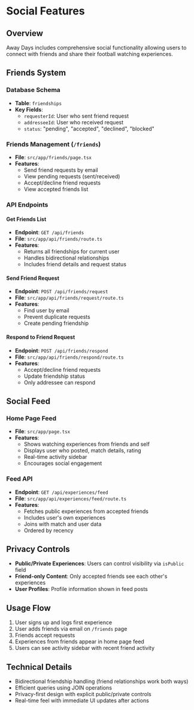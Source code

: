 # Social Features

## Overview
Away Days includes comprehensive social functionality allowing users to connect with friends and share their football watching experiences.

## Friends System

### Database Schema
- **Table**: `friendships`
- **Key Fields**:
  - `requesterId`: User who sent friend request
  - `addresseeId`: User who received request
  - `status`: "pending", "accepted", "declined", "blocked"

### Friends Management (`/friends`)
- **File**: `src/app/friends/page.tsx`
- **Features**:
  - Send friend requests by email
  - View pending requests (sent/received)
  - Accept/decline friend requests
  - View accepted friends list

### API Endpoints

#### Get Friends List
- **Endpoint**: `GET /api/friends`
- **File**: `src/app/api/friends/route.ts`
- **Features**:
  - Returns all friendships for current user
  - Handles bidirectional relationships
  - Includes friend details and request status

#### Send Friend Request
- **Endpoint**: `POST /api/friends/request`
- **File**: `src/app/api/friends/request/route.ts`
- **Features**:
  - Find user by email
  - Prevent duplicate requests
  - Create pending friendship

#### Respond to Friend Request
- **Endpoint**: `POST /api/friends/respond`
- **File**: `src/app/api/friends/respond/route.ts`
- **Features**:
  - Accept/decline friend requests
  - Update friendship status
  - Only addressee can respond

## Social Feed

### Home Page Feed
- **File**: `src/app/page.tsx`
- **Features**:
  - Shows watching experiences from friends and self
  - Displays user who posted, match details, rating
  - Real-time activity sidebar
  - Encourages social engagement

### Feed API
- **Endpoint**: `GET /api/experiences/feed`
- **File**: `src/app/api/experiences/feed/route.ts`
- **Features**:
  - Fetches public experiences from accepted friends
  - Includes user's own experiences
  - Joins with match and user data
  - Ordered by recency

## Privacy Controls
- **Public/Private Experiences**: Users can control visibility via `isPublic` field
- **Friend-only Content**: Only accepted friends see each other's experiences
- **User Profiles**: Profile information shown in feed posts

## Usage Flow
1. User signs up and logs first experience
2. User adds friends via email on `/friends` page
3. Friends accept requests
4. Experiences from friends appear in home page feed
5. Users can see activity sidebar with recent friend activity

## Technical Details
- Bidirectional friendship handling (friend relationships work both ways)
- Efficient queries using JOIN operations
- Privacy-first design with explicit public/private controls
- Real-time feel with immediate UI updates after actions